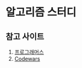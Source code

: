 # 알고리즘 스터디

## 참고 사이트

1. [프로그래머스](https://programmers.co.kr/)
2. [Codewars](https://www.codewars.com/)